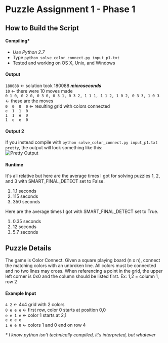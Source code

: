 # Puzzle Assignment 1 - Phase 1

## How to Build the Script
#### Compiling*
* *Use Python 2.7*  
* Type `python solve_color_connect.py input_p1.txt`
* Tested and working on OS X, Unix, and Windows

#### Output
`180088` <- solution took 180088 **_microseconds_**   
`10`     <- there were 10 moves made  
`0 1 0, 0 2 0, 0 3 0, 0 3 1, 0 3 2, 1 1 1, 1 1 2, 1 0 2, 0 3 3, 1 0 3` <- these are the moves  
`0  0  0  0` <- resulting grid with colors connected  
`e  1  1  0`  
`1  1  e  0`  
`1  e  e  0`  

#### Output 2
If you instead compile with `python solve_color_connect.py input_p1.txt pretty`, the output will look something like this:  
![Pretty Output](http://snappyimages.nextwavesrl.netdna-cdn.com/img/b7def6c1b375dbd2fa78d9af5fd8fc8a.png)

#### Runtime
It's all relative but here are the average times I got for solving puzzles 1, 2, and 3 with SMART_FINAL_DETECT set to False.
1. 1.1 seconds
2. 115 seconds
3. 350 seconds

Here are the average times I got with SMART_FINAL_DETECT set to True.
1. 0.35 seconds
2. 12 seconds
3. 5.7 seconds

## Puzzle Details
The game is Color Connect. Given a square playing board (n x n), connect the matching colors with an unbroken line. All colors must be connected and no two lines may cross. When referencing a point in the grid, the upper left corner is 0x0 and the column should be listed first. Ex: 1,2 = column 1, row 2

#### Example Input
`4 2`      <- 4x4 grid with 2 colors  
`0 e e e`  <- first row, color 0 starts at position 0,0  
`e e 1 e`  <- color 1 starts at 2,1  
`e e e e`  
`1 e e 0`	<- colors 1 and 0 end on row 4



_* I know python isn't technically compiled, it's interpreted, but whatever_
